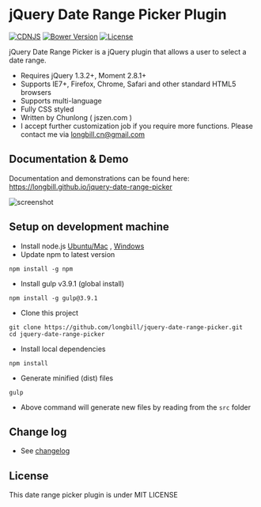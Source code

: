 # jQuery Date Range Picker Plugin

[![CDNJS](https://img.shields.io/cdnjs/v/jquery-date-range-picker.svg)](https://cdnjs.com/libraries/jquery-date-range-picker)
[![Bower Version](https://img.shields.io/bower/v/jquery-date-range-picker.svg?maxAge=3600)]()
[![License](https://img.shields.io/github/license/longbill/jquery-date-range-picker.svg?maxAge=2592000)]()

jQuery Date Range Picker is a jQuery plugin that allows a user to select a date range.

* Requires jQuery 1.3.2+, Moment 2.8.1+
* Supports IE7+, Firefox, Chrome, Safari and other standard HTML5 browsers
* Supports multi-language
* Fully CSS styled
* Written by Chunlong ( jszen.com )
* I accept further customization job if you require more functions. Please contact me via longbill.cn@gmail.com

## Documentation & Demo
Documentation and demonstrations can be found here: https://longbill.github.io/jquery-date-range-picker

![screenshot](https://raw.github.com/longbill/jquery-date-range-picker/master/preview.jpg)

## Setup on development machine
* Install node.js [Ubuntu/Mac](https://github.com/creationix/nvm) , [Windows](https://nodejs.org/en/download/)
* Update npm to latest version
```
npm install -g npm
```
* Install gulp v3.9.1 (global install)
```
npm install -g gulp@3.9.1
```
* Clone this project
```
git clone https://github.com/longbill/jquery-date-range-picker.git
cd jquery-date-range-picker
```
* Install local dependencies
```
npm install
```
* Generate minified (dist) files
```
gulp
```
* Above command will generate new files by reading from the `src` folder

## Change log
* See [changelog](CHANGELOG.md)

## License
This date range picker plugin is under MIT LICENSE
